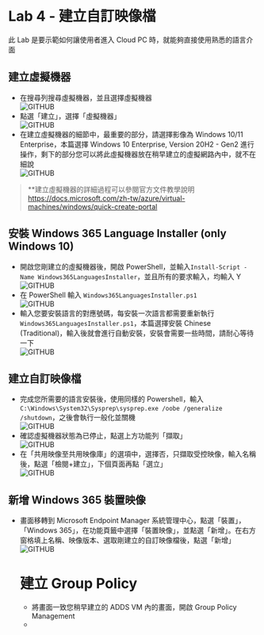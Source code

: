 # Lab 4 - 建立自訂映像檔

此 Lab 是要示範如何讓使用者進入 Cloud PC 時，就能夠直接使用熟悉的語言介面<br>

## 建立虛擬機器
- 在搜尋列搜尋虛擬機器，並且選擇虛擬機器 <br>
  ![GITHUB](https://github.com/BrianHsing/Windows365/blob/main/images/vm1.png "vm1")<br>
- 點選「建立」，選擇「虛擬機器」<br>
  ![GITHUB](https://github.com/BrianHsing/Windows365/blob/main/images/vm2.png "vm2")<br>
- 在建立虛擬機器的細節中，最重要的部分，請選擇影像為 Windows 10/11 Enterprise，本篇選擇 Windows 10 Enterprise, Version 20H2 - Gen2 進行操作，剩下的部分您可以將此虛擬機器放在稍早建立的虛擬網路內中，就不在細說<br>
  ![GITHUB](https://github.com/BrianHsing/Windows365/blob/main/images/vm3.png "vm3")<br>
> **建立虛擬機器的詳細過程可以參閱官方文件教學說明 https://docs.microsoft.com/zh-tw/azure/virtual-machines/windows/quick-create-portal <br>

## 安裝 Windows 365 Language Installer (only Windows 10)

- 開啟您剛建立的虛擬機器後，開啟 PowerShell，並輸入`Install-Script -Name Windows365LanguagesInstaller`，並且所有的要求輸入，均輸入 Y<br>
  ![GITHUB](https://github.com/BrianHsing/Windows365/blob/main/images/ps4.png "ps4")<br>
- 在 PowerShell 輸入 `Windows365LanguagesInstaller.ps1`<br>
  ![GITHUB](https://github.com/BrianHsing/Windows365/blob/main/images/ps5.png "ps5")<br>
- 輸入您要安裝語言的對應號碼，每安裝一次語言都需要重新執行 `Windows365LanguagesInstaller.ps1`，本篇選擇安裝 Chinese (Traditional)，輸入後就會進行自動安裝，安裝會需要一些時間，請耐心等待一下<br>
  ![GITHUB](https://github.com/BrianHsing/Windows365/blob/main/images/ps6.png "ps6")<br>

## 建立自訂映像檔

- 完成您所需要的語言安裝後，使用同樣的 Powershell，輸入`C:\Windows\System32\Sysprep\sysprep.exe /oobe /generalize /shutdown`，之後會執行一般化並關機<br>
  ![GITHUB](https://github.com/BrianHsing/Windows365/blob/main/images/ps6.png "ps7")<br>
- 確認虛擬機器狀態為已停止，點選上方功能列「擷取」<br>
  ![GITHUB](https://github.com/BrianHsing/Windows365/blob/main/images/capture1.png "capture1")<br>
- 在「共用映像至共用映像庫」的選項中，選擇否，只擷取受控映像，輸入名稱後，點選「檢閱+建立」，下個頁面再點「選立」<br>
  ![GITHUB](https://github.com/BrianHsing/Windows365/blob/main/images/capture4.png "capture3")<br>

## 新增 Windows 365 裝置映像

- 畫面移轉到 Microsoft Endpoint Manager 系統管理中心，點選「裝置」，「Windows 365」，在功能頁籤中選擇「裝置映像」，並點選「新增」。在右方窗格填上名稱、映像版本、選取剛建立的自訂映像檔後，點選「新增」<br>
  ![GITHUB](https://github.com/BrianHsing/Windows365/blob/main/images/image1.png "image1")<br>

  # 建立 Group Policy

  - 將畫面一致您稍早建立的 ADDS VM 內的畫面，開啟 Group Policy Management<br>
  - 